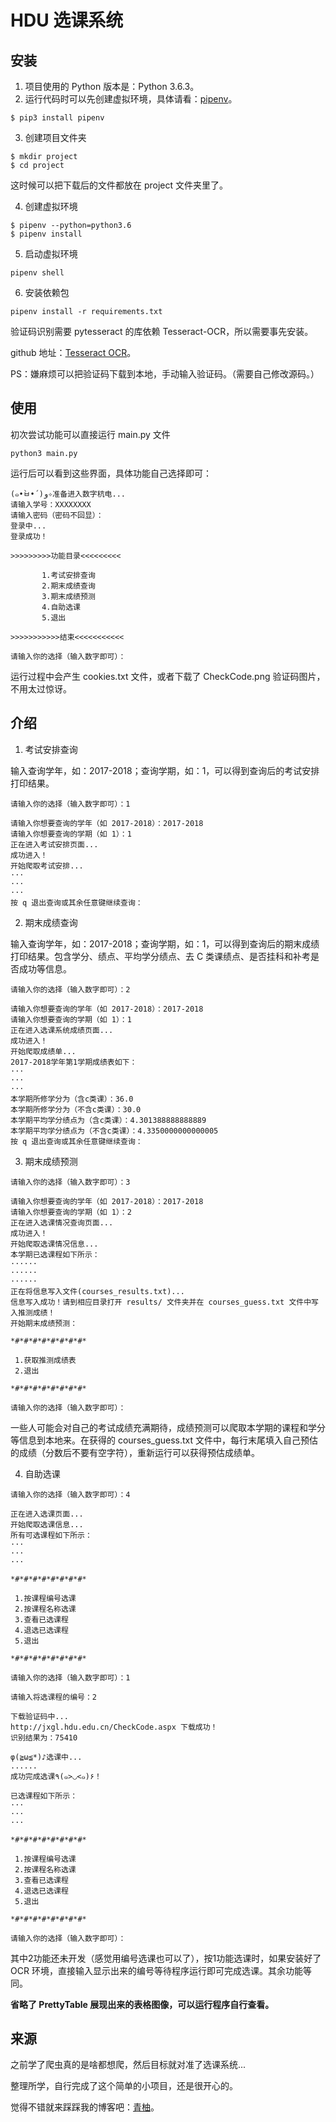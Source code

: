 # HDU 选课系统

## 安装

1. 项目使用的 Python 版本是：Python 3.6.3。
2. 运行代码时可以先创建虚拟环境，具体请看：[pipenv](https://github.com/pypa/pipenv)。

```
$ pip3 install pipenv 
```

3. 创建项目文件夹

```
$ mkdir project
$ cd project
```

这时候可以把下载后的文件都放在 project 文件夹里了。

4. 创建虚拟环境

```
$ pipenv --python=python3.6
$ pipenv install
```

5. 启动虚拟环境

```
pipenv shell
```

6. 安装依赖包

```
pipenv install -r requirements.txt
```

验证码识别需要 pytesseract 的库依赖 Tesseract-OCR，所以需要事先安装。

github 地址：[Tesseract OCR](https://github.com/tesseract-ocr/tesseract)。

PS：嫌麻烦可以把验证码下载到本地，手动输入验证码。（需要自己修改源码。）

## 使用

初次尝试功能可以直接运行 main.py 文件

```
python3 main.py
```

运行后可以看到这些界面，具体功能自己选择即可：

```
(๑•̀ㅂ•́)و✧准备进入数字杭电...
请输入学号：XXXXXXXX
请输入密码（密码不回显）：
登录中...
登录成功！

>>>>>>>>>功能目录<<<<<<<<<

       1.考试安排查询
       2.期末成绩查询
       3.期末成绩预测
       4.自助选课
       5.退出

>>>>>>>>>>>结束<<<<<<<<<<<

请输入你的选择（输入数字即可）：
```

运行过程中会产生 cookies.txt 文件，或者下载了 CheckCode.png 验证码图片，不用太过惊讶。

## 介绍

1. 考试安排查询

输入查询学年，如：2017-2018；查询学期，如：1，可以得到查询后的考试安排打印结果。

```
请输入你的选择（输入数字即可）：1

请输入你想要查询的学年（如 2017-2018）：2017-2018
请输入你想要查询的学期（如 1）：1
正在进入考试安排页面...
成功进入！
开始爬取考试安排...
···
···
···
按 q 退出查询或其余任意键继续查询：
```

2. 期末成绩查询

输入查询学年，如：2017-2018；查询学期，如：1，可以得到查询后的期末成绩打印结果。包含学分、绩点、平均学分绩点、去 C 类课绩点、是否挂科和补考是否成功等信息。

```
请输入你的选择（输入数字即可）：2

请输入你想要查询的学年（如 2017-2018）：2017-2018
请输入你想要查询的学期（如 1）：1
正在进入选课系统成绩页面...
成功进入！
开始爬取成绩单...
2017-2018学年第1学期成绩表如下：
···
···
···
本学期所修学分为（含c类课）：36.0
本学期所修学分为（不含c类课）：30.0
本学期平均学分绩点为（含c类课）：4.301388888888889
本学期平均学分绩点为（不含c类课）：4.3350000000000005
按 q 退出查询或其余任意键继续查询：
```

3. 期末成绩预测

```
请输入你的选择（输入数字即可）：3

请输入你想要查询的学年（如 2017-2018）：2017-2018
请输入你想要查询的学期（如 1）：2
正在进入选课情况查询页面...
成功进入！
开始爬取选课情况信息...
本学期已选课程如下所示：
······
······
······
正在将信息写入文件(courses_results.txt)...
信息写入成功！请到相应目录打开 results/ 文件夹并在 courses_guess.txt 文件中写入推测成绩！
开始期末成绩预测：

*#*#*#*#*#*#*#*#*

 1.获取推测成绩表
 2.退出

*#*#*#*#*#*#*#*#*

请输入你的选择（输入数字即可）：
```
一些人可能会对自己的考试成绩充满期待，成绩预测可以爬取本学期的课程和学分等信息到本地来。在获得的 courses_guess.txt 文件中，每行末尾填入自己预估的成绩（分数后不要有空字符），重新运行可以获得预估成绩单。

4. 自助选课

```
请输入你的选择（输入数字即可）：4

正在进入选课页面...
开始爬取选课信息...
所有可选课程如下所示：
···
···
···

*#*#*#*#*#*#*#*#*

 1.按课程编号选课
 2.按课程名称选课
 3.查看已选课程
 4.退选已选课程
 5.退出

*#*#*#*#*#*#*#*#*

请输入你的选择（输入数字即可）：1

请输入将选课程的编号：2

下载验证码中...
http://jxgl.hdu.edu.cn/CheckCode.aspx 下载成功！
识别结果为：75410

φ(≧ω≦*)♪选课中...
......
成功完成选课٩(๑>◡<๑)۶！

已选课程如下所示：
···
···
···

*#*#*#*#*#*#*#*#*

 1.按课程编号选课
 2.按课程名称选课
 3.查看已选课程
 4.退选已选课程
 5.退出

*#*#*#*#*#*#*#*#*

请输入你的选择（输入数字即可）：
```

其中2功能还未开发（感觉用编号选课也可以了），按1功能选课时，如果安装好了 OCR 环境，直接输入显示出来的编号等待程序运行即可完成选课。其余功能等同。

**省略了 PrettyTable 展现出来的表格图像，可以运行程序自行查看。**

## 来源

之前学了爬虫真的是啥都想爬，然后目标就对准了选课系统...

整理所学，自行完成了这个简单的小项目，还是很开心的。

觉得不错就来踩踩我的博客吧：[青柚](http://home.junyouxiaowu.top/)。

